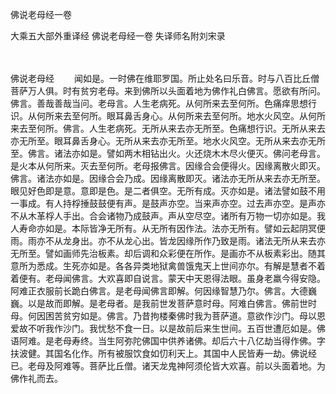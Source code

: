 佛说老母经一卷


大乘五大部外重译经
佛说老母经一卷
失译师名附刘宋录


　　

佛说老母经
　　闻如是。一时佛在维耶罗国。所止处名曰乐音。时与八百比丘僧菩萨万人俱。时有贫穷老母。来到佛所以头面着地为佛作礼白佛言。愿欲有所问。佛言。善哉善哉当问。老母言。人生老病死。从何所来去至何所。色痛痒思想行识。从何所来去至何所。眼耳鼻舌身心。从何所来去至何所。地水火风空。从何所来去至何所。佛言。人生老病死。无所从来去亦无所至。色痛想行识。无所从来去亦无所至。眼耳鼻舌身心。无所从来去亦无所至。地水火风空。无所从来去亦无所至。佛言。诸法亦如是。譬如两木相钻出火。火还烧木木尽火便灭。佛问老母言。是火本从何所来。灭去至何所。老母报佛言。因缘合会便得火。因缘离散火即灭。佛言。诸法亦如是。因缘合会乃成。因缘离散即灭。诸法亦无所从来去亦无所至。眼见好色即是意。意即是色。是二者俱空。无所有成。灭亦如是。诸法譬如鼓不用一事成。有人持桴捶鼓鼓便有声。是鼓声亦空。当来声亦空。过去声亦空。是声亦不从木革桴人手出。合会诸物乃成鼓声。声从空尽空。诸所有万物一切亦如是。我人寿命亦如是。本际皆净无所有。从无所有因作法。法亦无所有。譬如云起阴冥便雨。雨亦不从龙身出。亦不从龙心出。皆龙因缘所作乃致是雨。诸法无所从来去亦无所至。譬如画师先治板素。却后调和众彩便在所作。是画亦不从板素彩出。随其意所为悉成。生死亦如是。各各异类地狱禽兽饿鬼天上世间亦尔。有解是慧者不着着便有。老母闻佛言。大欢喜即自说言。蒙天中天恩得法眼。虽身老羸今得安隐。阿难正衣服前长跪白佛言。是老母闻佛言即解。何因缘智慧乃尔。佛言。大德巍巍。以是故而即解。是老母者。是我前世发菩萨意时母。阿难白佛言。佛前世时母。何因困苦贫穷如是。佛言。乃昔拘楼秦佛时我为菩萨道。意欲作沙门。母以恩爱故不听我作沙门。我忧愁不食一日。以是故前后来生世间。五百世遭厄如是。佛语阿难。是老母寿终。当生阿弥陀佛国中供养诸佛。却后六十八亿劫当得作佛。字扶波健。其国名化作。所有被服饮食如忉利天上。其国中人民皆寿一劫。佛说经已。老母及阿难等。菩萨比丘僧。诸天龙鬼神阿须伦皆大欢喜。前以头面着地。为佛作礼而去。

